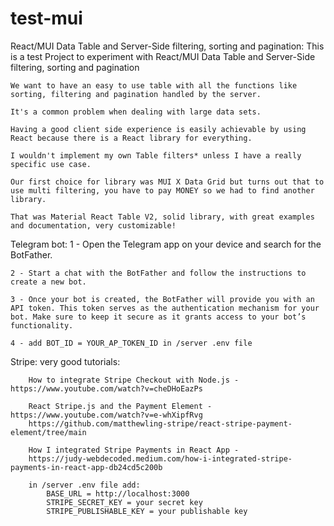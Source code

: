 # test-mui

React/MUI Data Table and Server-Side filtering, sorting and pagination:
    This is a test Project to experiment with React/MUI Data Table and Server-Side filtering, sorting and pagination

    We want to have an easy to use table with all the functions like sorting, filtering and pagination handled by the server.

    It's a common problem when dealing with large data sets.

    Having a good client side experience is easily achievable by using React because there is a React library for everything.

    I wouldn't implement my own Table filters* unless I have a really specific use case.

    Our first choice for library was MUI X Data Grid but turns out that to use multi filtering, you have to pay MONEY so we had to find another library.

    That was Material React Table V2, solid library, with great examples and documentation, very customizable!

Telegram bot:
    1 - Open the Telegram app on your device and search for the BotFather.

    2 - Start a chat with the BotFather and follow the instructions to create a new bot.

    3 - Once your bot is created, the BotFather will provide you with an API token. This token serves as the authentication mechanism for your bot. Make sure to keep it secure as it grants access to your bot’s functionality.

    4 - add BOT_ID = YOUR_AP_TOKEN_ID in /server .env file

Stripe:
    very good tutorials:

        How to integrate Stripe Checkout with Node.js - https://www.youtube.com/watch?v=cheDHoEazPs

        React Stripe.js and the Payment Element - https://www.youtube.com/watch?v=e-whXipfRvg
        https://github.com/matthewling-stripe/react-stripe-payment-element/tree/main

        How I integrated Stripe Payments in React App - 
        https://judy-webdecoded.medium.com/how-i-integrated-stripe-payments-in-react-app-db24cd5c200b

        in /server .env file add:
            BASE_URL = http://localhost:3000
            STRIPE_SECRET_KEY = your secret key
            STRIPE_PUBLISHABLE_KEY = your publishable key



